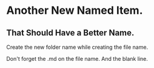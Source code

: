 # Another New Named Item.
## That Should Have a Better Name.
Create the new folder name while creating the file name.

Don't forget the .md on the file name.  And the blank line.
